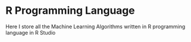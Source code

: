 # R Programming Language

Here I store all the Machine Learning Algorithms written in R programming language in R Studio
